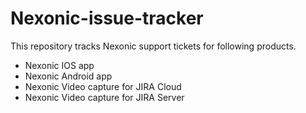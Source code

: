 # Nexonic-issue-tracker

This repository tracks Nexonic support tickets for following products.

* Nexonic IOS app
* Nexonic Android app
* Nexonic Video capture for JIRA Cloud
* Nexonic Video capture for JIRA Server

